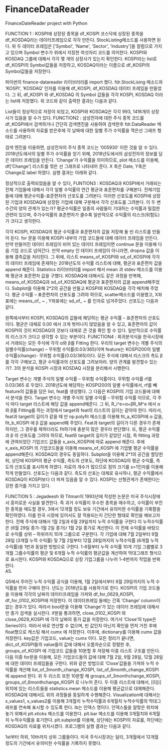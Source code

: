 # FinanceDataReader
FinanceDateReader project with Python




FUNCTION 1 : KOSPI에 상장된 종목을 df_KOSPI 코스닥에 상장된 종목을 df_KOSDAQ라는 데이터프레임으로 각각 만든다. StockListing메소드를 사용하면 된다. 위 두 데이터 프레임은 ['Symbol', 'Name', 'Sector', 'Industry']을 칼럼으로 가지고 있으며 Symbol 변수가 위에서 지칭한 여섯자리 코드를 의미한다. 
	KOSPI와 KOSDAQ 그룹에 대해서 각각 몇 개의 상장사가 있는지 확인한다. 
	KOSPI라는 list로 df_KOSPI의 Symbol값들을 저장하고, KOSDAQ이라는 이름으로 df_KOSPI의 Symbol값들을 저장한다. 

 
파이썬의 finance-datareader 라이브러리를 import 했다. fdr.StockLising 메소드와 ‘KOSPI’, ‘KOSDAQ’ 인자를 이용해 df_KOSPI, df_KOSDAQ 데이터 프레임을 만들었다. 그 뒤, df_KOSPI 와 df_KOSDAQ 의 Symbol 값들을 각각 KOSPI, KOSDAQ 이라는 list에 저장했다. 위 코드와 같이 출력한 결과는 다음과 같다. 
 
List들이 정상적으로 저장이 되었고, KOSPI와 KOSDAQ은 각각 993, 1416개의 상장사가 있음을 알 수가 있다.
FUNCTION2 : 삼성전자에 대한 주식 종목 코드를 df_KOSPI에서 검색하거나 간단히 검색엔진을 사용하여 검색한후  fdr.DataReader 메소드를 사용하여 자료를 받은후에 각 날짜에 대한 일별 주가 수익률을 꺽은선 그래프 형태로 그려본다.  

 
검색 엔진을 이용하면, 삼성전자의 주식 종목 코드는 ‘005930’ 이란 것을 알 수 있다. 2018년도에서의 일별 주가 수익률을 얻기 위해, 2018년도에서의 삼성전자의 정보를 담은 데이터 프레임을 만든다. ‘Change’가 수익률을 의미하므로, plot 메소드를 이용해, df[‘Change’] 리스트를 꺾은 선 그래프로 나타내어 준다. X 축은 Date, Y축은 Change로 label 하였다. 실행 결과는 아래와 같다.
 
정상적으로 출력되었음을 알 수 있다, 
FUNTION3 : KOSDAQ과 KOSPI에서 거래되는 전체 기업들에 대해서 각각 일별 수익률의 연간 평균과 표준편차를 구해본다. 전체기업들에 대해 평균수익률-표준편차의 산포도를 그려본다. 이러한 산포도를 KOSPI에 상장된 기업과 KOSDAQ에 상장된 기업에 대해 구분해서 각각 산포도를 그려본다. 이 두 변수간의 양의 관계가 있는가? 평균수익률은 일종의 사람들이 기대하는 수익률과 밀접한 관련이 있으며, 주가수익률의 표준편차가 클수록 일반적으로 수익률의 리스크(위험도)가 크다고 생각한다. 
 
 
각각 KOSPI, KOSDAQ의 평균 수익률과 표준편차의 값을 저장해 둘 빈 리스트를 만들어 둔다. for 문을 이용해 KOSPI 내부의 기업 코드들에 대해 데이터 프레임을 만든다. 만약 만들어진 데이터 프레임이 비어 있는 데이터 프레임이면 continue 문을 이용해 다음 기업 코드로 넘어간다. 만약 empty 인 데이터 프레임이 아니라면, dropna 값을 이용해 결측값을 처리힌다. 그 뒤에, 리스트 means_of_KOSPI와 sd_of_KOSPI에 각각의 데이터 프레임에 존재하는 2018년도의 수익률 리스트에 대해, 평균과 표준편차 값을 append 해준다. Statistics 라이브러리를 import 해서 mean 과 stdev 메소드를 이용해 평균과 표준편차 값을 구했다. KOSDAQ에 대해서도 같은 과정을 반복해, means_of_KOSDAQ과 sd_of_KOSDAQ에 평균과 표준편차의 값을 append해주었다. Subplot을 이용해 2*2의 공간을 만들고 KOSPI와 KOSDAQ을 각각 배치해 주었다. 평균 수익률 – 표준편차의 산포도를 그려야 하므로, scatter메소드를 이용했고, X좌표에는 means_of_ ~ , Y좌표에는 sd_of_ ~ 를 인자로 넘겨주었다. 산포도는 다음과 같다. 
 
왼쪽에서부터 KOSPI, KOSDAQ의 값들에 해당하는 평균 수익률 – 표준편차의 산포도이다. 평균은 대체로 0.00 에서 크게 벗어나지 않았음을 알 수 있고, 표준편차의 값이 KOSPI의 것이 KOSDAQ의 것보다 대체로 큰 것을 확인 할 수 있다. 일반적으로 수익률의 리스크가 크다고 생각할 수 있는 부분이다. 
FUNCTION4 : 회귀분석식을 한국시장에서 거래되는 모든 주식에 각각 α와 β를 Fitting 한다. 
	우리의 target 변수는 개별 주식의 일별수익률(change) – 무위험 수익률(0.03/365)이며
	feature는 KOSPI200의 일별수익률(change)- 무위험 수익률(0.03/365)이다.
	모든 주식에 대해서 리스크의 측도 β를 각각 구해보고, 평균 수익률과의 산포도를 그려보아라. 양의 관계를 발견할수 있는가?.
	3의 분석을 KOSPI 시장과 KOSDAQ 시장을 분리해서 시행한다. 
   
 
Target 변수는 개별 주식의 일별 수익률 – 무위험 수익률이다. 무뮈험 수익률 rf를 0.03/365 로 두었다. 2018년도에 해당하는 KOSPI200의 일별 수익률에서, rf를 빼 feature의 값들을 담은 list, feat를 생성했다. 그 다음은 KOSPI의 기업 코드들에 대해서 분석을 한다. Target 변수는 개별 주식의 일별 수익률 – 무위험 수익률 이므로, 각 주식 마다 target 리스트에 해당 값을 append해준다. 그 뒤, R_i^e=α+βR_M^e 에서 α와 β를 Fitting를 하는 과정에서 target와 feat의 리스트의 길이는 같아야 한다. 따라서, feat과 target의 길이가 같을 때 만 np.polyfit 메소드를 이용해 fit_a_KOSPI에 α 값을, fit_b_KOSPI 에 β 값을 append해 주었다. Feat과 target의 길이가 다른 경우가 존재하지만, 그 경우를 제하더라도 fit하기에 충분히 많은 경우라 판단했다. 또, 평균 수익률과 β 의 산포도를 그려야 하므로, feat와 target의 길이가 같았던 시점, 즉 fitting 과정에 관여되었던 기업코드 값들을 x_axis_KOSPI에 따로 append 해준다. 후에 x_axis_KOSPI 의 기업코드들을 이용해 means_of_KOSPI 에 기업별 평균 수익률을 append해준다. KOSDAQ의 경우도 동일하다. Subplot을 이용해 2*1의 공간을 할당한 뒤, 상단에 KOSPI의 평균 수익률, 측도의 산포도, 하단에 KOSDAQ의 평균 수익률, 측도의 산포도를 표시하게 하였다. 자료의 개수가 많으므로 점의 크기를 s=1인자를 이용해 작게 만들었다. 산포도는 다음과 같다. 측도의 산포는 대체로 유사하나, 평균 수익률에서 KOSDAQ이 KOSPI보다 더 퍼져 있음을 알 수 있다. KOSPI는 선형관계가 존재한다는 강한 증거를 가지고 있다.
 

FUNCTION 5 : Jegadeesh 와 Titman이 1993년에 작성한 논문은 미국 주식시장에서 흥미로운 사실을 발견한다. 즉 과거 수익률이 우수한 종목을 매수하고, 수익률이 부진한 종목을 매도할 경우, 3에서 12개월 정도 보유 기간에서 유의미한 수익률을 기록함을 확인하였다. 
이를 한국 시장에 있어서도 잘 적용되는지 간단한 형태로 확인을 해보고자 한다. 
	전체 주식에 대해서 1월 2일과 6월 29일까지 누적 수익률을 구한다 이 누적수익률은 (6월 29일 종가-1월 2일 종가)/ 1월 2일 종가로 계산한다. 
	이 전체 수익률을 바탕으로 수익률 상위 – 하위까지 10개 그룹으로 구분한다. 
	각 기업에 대해 7월 2일부터 9월 28일 (3개월 누적 수익률) 및 7월 2일부터 12월 28일까지의 누적수익률 (6개월 누적 수익률)을 1번과 동일한 방법으로 구한다.
	1-6월부터 누적 수익률 10개 기업 그룹별로 3개월 그룹수익률의 평균 및 6개월 누적 수익률의 평균값을 계산하여 막대그래프 형식으로 표시한다.
	KOSPI와 KOSDAQ으로 상장 기업그룹을 나누어 1-4번까지 작업을 반복한다.  
A5.
         


Q5에서 주어진 누적 수익률 공식을 이용해, 1월 2일에서부터 6월 29일까지의 누적 수익률을 먼저 구해야 한다. 년도는 2018년도를 사용하기로 한다. KOSPI의 기업 코드들을 이용해 각각의 날짜의 데이터프레임을 가져와 df_for_0629_KOSPI, df_for_0102_KOSPI에 저장한다. 이 데이터프레임 들에는 간혹 ‘Change’ column이 없는 경우가 있다. 따라서 bool문을 이용해 ‘Change’가 있는 데이터 프레임에 대해서만 종가 검색을 실시한다. if문을 통과하면, close_0102_KOSPI 와 close_0629_KOSPI 에 각각 날짜의 종가 값을 저장한다. 
여기서 ‘Close’의 type은 Series이다. 따라서 바로 연산할 수 없으며, 빈 값인지 아닌지 확인을 먼저 거친 후에 float형으로 캐스팅 해서 cumx 에 저장한다. 이후에, dictionary를 이용해 cumx 값을 저장한다. key값은 기업코드, value는 cumx 이다. 모든 정리가 끝나면, dict_of_KOSPI들의 value들의 값에 대해서 오름차순으로 정렬한 후, groups_of_KOSPI 에 기업코드 값들을 10분할 후 저장해 이중 리스트 구조를 만든다. 
다음 이중 for문을 이용해, 모든 기업코드들의 값에 대해 7월 2일, 9월 28일, 12월 28일에 대한 데이터 프레임들을 구한다. 위와 같은 방법으로 ‘Close’값들을 가져와 누적 수익률을 계산해 list_of_3month_change_KOSPI, list_of_6month_change_KOSPI 에 append 한다. 위 두 리스트 또한 10분할 해 groups_of_3monthchange_KOSPI, groups_of_6monthchange_KOSPI 로 나누어 준다. 두 이중 리스트에 대해서, [0][i]위치에 있는 리스트들을 statistics.mean 메소드를 이용해 평균값으로 대체해준다. KOSDAQ에 대해서도 위의 과정들을 동일하게 수행해준다. 
Visualization에 대해서는 x_values1, x_values2를 이용해 3개월치 누적수익률과 6개월치 누적수익률의 막대그래프를 연속해 표시할 수 있도록 한다. lb는 인덱스 명이다. 인덱스들을 알맞은 위치에 놓기 위해서 plt.xticks 메소드를 이용한다. plt.bar 메소드를 이용해 3개월치와 6개월치 누적수익률을 표기한다. plt.subplot를 이용해, 상단에는 KOSPI의 자료를, 하단에는 KOSDAQ의 자료를 위치시켰다. 프로그램의 실행 결과는 다음과 같다. 
  
1st부터 하위, 10th까지 상위 그룹들이다. 미국 주식시장과는 달리, 3개월에서 12개월 정도의 기간에서 유의미한 수익률을 기록하지 못했다. 

